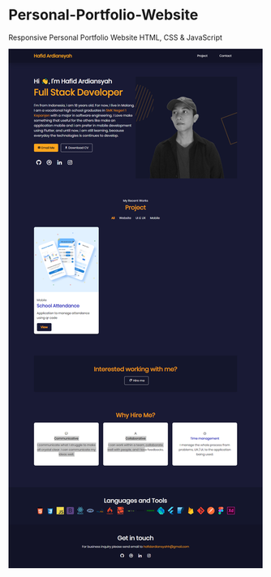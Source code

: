 # Personal-Portfolio-Website

Responsive Personal Portfolio Website HTML, CSS &amp; JavaScript

<img src="Hafid-Ardiansyah-Portfolio.png">

